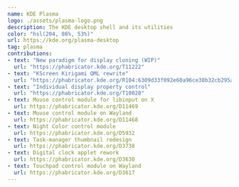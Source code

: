 ```yaml
---
name: KDE Plasma
logo: ./assets/plasma-logo.png
description: The KDE desktop shell and its utilities
color: "hsl(204, 86%, 53%)"
url: https://kde.org/plasma-desktop
tag: plasma
contributions:
- text: "New paradigm for display cloning (WIP)"
  url: "https://phabricator.kde.org/T11222"
- text: "KScreen Kirigami QML rewrite"
  url: "https://phabricator.kde.org/R104:6309d33f092e60a96ce38b32cb295a3e54347cb9"
- text: "Individual display property control"
  url: "https://phabricator.kde.org/T10028"
- text: Mouse control module for libinput on X
  url: https://phabricator.kde.org/D11469
- text: Mouse control module on Wayland
  url: https://phabricator.kde.org/D11468
- text: Night Color control module
  url: https://phabricator.kde.org/D5932
- text: Task-manager thumbnail redesign
  url: https://phabricator.kde.org/D3738
- text: Digital clock applet rework
  url: https://phabricator.kde.org/D3630
- text: Touchpad control module on Wayland
  url: https://phabricator.kde.org/D3617
---
```


